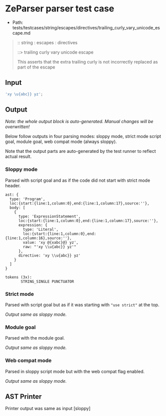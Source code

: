 # ZeParser parser test case

- Path: tests/testcases/string/escapes/directives/trailing_curly_vary_unicode_escape.md

> :: string : escapes : directives
>
> ::> trailing curly vary unicode escape
>
> This asserts that the extra trailing curly is not incorrectly replaced as part of the escape

## Input

`````js
'xy \u{abc}} yz';
`````

## Output

_Note: the whole output block is auto-generated. Manual changes will be overwritten!_

Below follow outputs in four parsing modes: sloppy mode, strict mode script goal, module goal, web compat mode (always sloppy).

Note that the output parts are auto-generated by the test runner to reflect actual result.

### Sloppy mode

Parsed with script goal and as if the code did not start with strict mode header.

`````
ast: {
  type: 'Program',
  loc:{start:{line:1,column:0},end:{line:1,column:17},source:''},
  body: [
    {
      type: 'ExpressionStatement',
      loc:{start:{line:1,column:0},end:{line:1,column:17},source:''},
      expression: {
        type: 'Literal',
        loc:{start:{line:1,column:0},end:{line:1,column:16},source:''},
        value: 'xy @{xabc}@} yz',
        raw: "'xy \\u{abc}} yz'"
      },
      directive: 'xy \\u{abc}} yz'
    }
  ]
}

tokens (3x):
       STRING_SINGLE PUNCTUATOR
`````

### Strict mode

Parsed with script goal but as if it was starting with `"use strict"` at the top.

_Output same as sloppy mode._

### Module goal

Parsed with the module goal.

_Output same as sloppy mode._

### Web compat mode

Parsed in sloppy script mode but with the web compat flag enabled.

_Output same as sloppy mode._

## AST Printer

Printer output was same as input [sloppy]